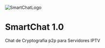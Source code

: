 ![SmartChatLogo](https://i.imgur.com/WNqFsH7.png)
# SmartChat 1.0
Chat de Cryptografia p2p para Servidores IPTV
